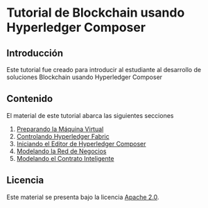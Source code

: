 # Tutorial de Blockchain usando Hyperledger Composer
## Introducción

Este tutorial fue creado para introducir al estudiante al desarrollo de soluciones Blockchain usando Hyperledger Composer

## Contenido

El material de este tutorial abarca las siguientes secciones

1. [Preparando la Máquina Virtual](AMBIENTE.md)
2. [Controlando Hyperledger Fabric](CONTROLANDO_HYPERLEDGER.md)
3. [Iniciando el Editor de Hyperledger Composer](COMPOSER.md)
4. [Modelando la Red de Negocios](MODEL.md)
5. [Modelando el Contrato Inteligente](LOGIC.md)

## Licencia
Este material se presenta bajo la licencia [Apache 2.0](LICENSE).

